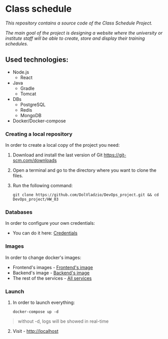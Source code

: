 # Class schedule
_This repository contains a source code of the Class Schedule Project._

_The main goal of the project is designing a website where the university or institute staff will be able to create, store and display their training schedules._

## Used technologies:
- Node.js
  - React
- Java
  - Gradle
  - Tomcat
- DBs
  - PostgreSQL
  - Redis
  - MongoDB
- Docker/Docker-compose

### Creating a local repository
In order to create a local copy of the project you need:
1. Download and install the last version of Git https://git-scm.com/downloads
2. Open a terminal and go to the directory where you want to clone the files. 
3. Run the following command:

       git clone https://github.com/DolVladzio/DevOps_project.git && cd DevOps_project/HW_03

### Databases
In order to configure your own credentials:
- You can do it here: [Credentials]

### Images
In order to change docker's images:
- Frontend's images - [Frontend's image]
- Backend's image - [Backend's image]
- The rest of the services - [All services]

### Launch
1. In order to launch everything:

       docker-compose up -d
> without -d, logs will be showed in real-time
2. Visit - [http://localhost]

[//]: # (Reference links)
[Credentials]: <https://github.com/DolVladzio/DevOps_project/blob/SCRUM-18-HW_03/HW_03/.env>
[Frontend's image]: <https://github.com/DolVladzio/DevOps_project/tree/SCRUM-18-HW_03/HW_03/frontend/Dockerfile>
[Backend's image]: <https://github.com/DolVladzio/DevOps_project/blob/SCRUM-18-HW_03/HW_03/Dockerfile>
[All services]: <https://github.com/DolVladzio/DevOps_project/blob/SCRUM-18-HW_03/HW_03/docker-compose.yml>
[http://localhost]: <http://localhost>

